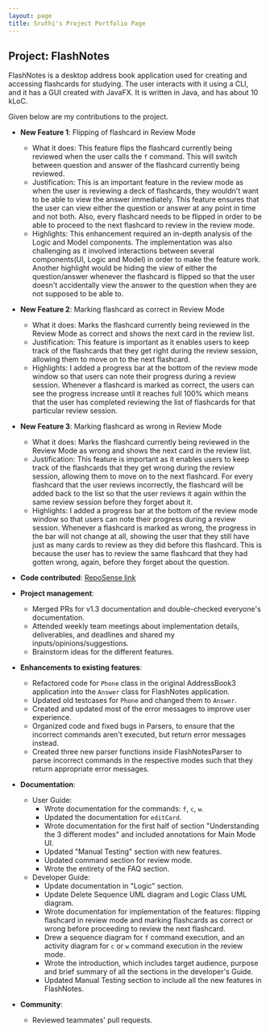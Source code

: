```yaml
---
layout: page
title: Sruthi's Project Portfolio Page
---
```


## Project: FlashNotes

FlashNotes is a desktop address book application used for creating and accessing flashcards for studying. The user interacts with it using a CLI, and it has a GUI created with JavaFX. It is written in Java, and has about 10 kLoC.

Given below are my contributions to the project.

* **New Feature 1**: Flipping of flashcard in Review Mode
    * What it does: This feature flips the flashcard currently being reviewed when the user calls the `f` command.
    This will switch between question and answer of the flashcard currently being reviewed.
    * Justification: This is an important feature in the review mode as when the user is reviewing a deck of flashcards, 
    they wouldn't want to be able to view the answer immediately. This feature ensures that the user can view either 
    the question or answer at any point in time and not both. Also, every flashcard needs to be flipped in order 
    to be able to proceed to the next flashcard to review in the review mode.
    * Highlights: This enhancement required an in-depth analysis of the Logic and Model components. The implementation 
    was also challenging as it involved interactions between several components(UI, Logic and Model) in order to make 
    the feature work.
    Another highlight would be hiding the view of either the question/answer whenever the flashcard is flipped so that 
    the user doesn't accidentally view the answer to the question when they are not supposed to be able to.
    
* **New Feature 2**: Marking flashcard as correct in Review Mode
    * What it does: Marks the flashcard currently being reviewed in the Review Mode as correct and shows the next 
    card in the review list.
    * Justification: This feature is important as it enables users to keep track of the flashcards that they get right 
    during the review session, allowing them to move on to the next flashcard.
    * Highlights: I added a progress bar at the bottom of the review mode window so that users can note their 
    progress during a review session. Whenever a flashcard is marked as correct, the users can see the progress 
    increase until it reaches full 100% which means that the user has completed reviewing the list of flashcards for 
    that particular review session.
    
* **New Feature 3**: Marking flashcard as wrong in Review Mode
    * What it does: Marks the flashcard currently being reviewed in the Review Mode as wrong and shows the next 
    card in the review list.
    * Justification: This feature is important as it enables users to keep track of the flashcards that they get wrong 
    during the review session, allowing them to move on to the next flashcard. For every flashcard that the user 
    reviews incorrectly, the flashcard will be added back to the list so that the user reviews it again within the same 
    review session before they forget about it. 
    * Highlights: I added a progress bar at the bottom of the review mode window so that users can 
    note their progress during a review session. Whenever a flashcard is marked as wrong, the progress in the bar will
    not change at all, showing the user that they still have just as many cards to review as they did before this 
    flashcard. This is because the user has to review the same flashcard that they had gotten wrong, again, before 
    they forget about the question.

* **Code contributed**: [RepoSense link](https://nus-cs2103-ay2021s1.github.io/tp-dashboard/#breakdown=true&search=&sort=groupTitle&sortWithin=title&since=2020-08-14&timeframe=commit&mergegroup=&groupSelect=groupByRepos&checkedFileTypes=docs~functional-code~test-code~other&tabOpen=true&tabType=authorship&tabAuthor=Sruthisarav&tabRepo=AY2021S1-CS2103T-T15-2%2Ftp%5Bmaster%5D&authorshipIsMergeGroup=false&authorshipFileTypes=docs~functional-code~test-code)

* **Project management**:
    * Merged PRs for v1.3 documentation and double-checked everyone's documentation.
    * Attended weekly team meetings about implementation details, deliverables, and deadlines and shared my 
    inputs/opinions/suggestions.
    * Brainstorm ideas for the different features.
    

* **Enhancements to existing features**:
    * Refactored code for `Phone` class in the original AddressBook3 application
    into the `Answer` class for FlashNotes application.
    * Updated old testcases for `Phone` and changed them to `Answer`.
    * Created and updated most of the error messages to improve user experience.
    * Organized code and fixed bugs in Parsers, to ensure that the incorrect commands aren't executed, but return 
    error messages instead.
    * Created three new parser functions inside FlashNotesParser to parse incorrect commands in the respective modes 
    such that they return appropriate error messages.

* **Documentation**:
  * User Guide:
    * Wrote documentation for the commands: `f`, `c`, `w`.
    * Updated the documentation for `editCard`.
    * Wrote documentation for the first half of section "Understanding the 3 different modes" and included annotations 
    for Main Mode UI.
    * Updated "Manual Testing" section with new features.
    * Updated command section for review mode.
    * Wrote the entirety of the FAQ section.
  * Developer Guide:
    * Update documentation in "Logic" section.
    * Update Delete Sequence UML diagram and Logic Class UML diagram.
    * Wrote documentation for implementation of the features: flipping flashcard in review mode and marking flashcards 
    as correct or wrong before proceeding to review the next flashcard.
    * Drew a sequence diagram for `f` command execution, and an activity diagram for `c` or `w` command execution in 
    the review mode.
    * Wrote the introduction, which includes target audience, purpose and brief summary of all the sections in the 
    developer's Guide.
    * Updated Manual Testing section to include all the new features in FlashNotes.
    

* **Community**:
    * Reviewed teammates' pull requests.
